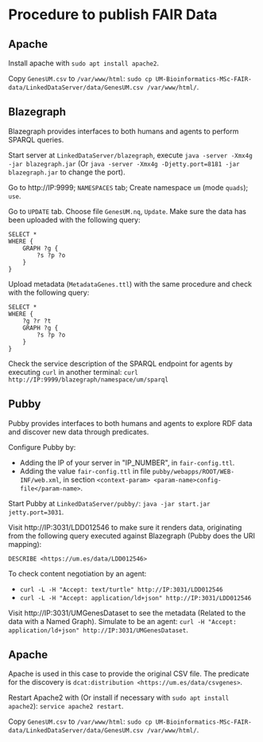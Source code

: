 # Procedure to publish FAIR Data

## Apache

Install apache with `sudo apt install apache2`.

Copy `GenesUM.csv` to `/var/www/html`: `sudo cp UM-Bioinformatics-MSc-FAIR-data/LinkedDataServer/data/GenesUM.csv /var/www/html/`.

## Blazegraph

Blazegraph provides interfaces to both humans and agents to perform SPARQL queries.

Start server at `LinkedDataServer/blazegraph`, execute `java -server -Xmx4g -jar blazegraph.jar` (Or `java -server -Xmx4g -Djetty.port=8181 -jar blazegraph.jar` to change the port).

Go to http://IP:9999; `NAMESPACES` tab; Create namespace `um` (mode `quads`); `use`.

Go to `UPDATE` tab. Choose file `GenesUM.nq`, `Update`. Make sure the data has been uploaded with the following query:

```sparql
SELECT *
WHERE {
    GRAPH ?g {
        ?s ?p ?o
    }
}
```

Upload metadata (`MetadataGenes.ttl`) with the same procedure and check with the following query:

```sparql
SELECT *
WHERE {
    ?g ?r ?t
    GRAPH ?g {
        ?s ?p ?o
    }
}
```

Check the service description of the SPARQL endpoint for agents by executing `curl` in another terminal: `curl http://IP:9999/blazegraph/namespace/um/sparql`

## Pubby

Pubby provides interfaces to both humans and agents to explore RDF data and discover new data through predicates.

Configure Pubby by:

* Adding the IP of your server in "IP_NUMBER", in `fair-config.ttl`.
* Adding the value `fair-config.ttl` in file `pubby/webapps/ROOT/WEB-INF/web.xml`, in section `<context-param> <param-name>config-file</param-name>`.

Start Pubby at `LinkedDataServer/pubby/`: `java -jar start.jar jetty.port=3031`.

Visit http://IP:3031/LDD012546 to make sure it renders data, originating from the following query executed against Blazegraph (Pubby does the URI mapping):

```sparql
DESCRIBE <https://um.es/data/LDD012546>
```

To check content negotiation by an agent:

* `curl -L -H "Accept: text/turtle" http://IP:3031/LDD012546`
* `curl -L -H "Accept: application/ld+json" http://IP:3031/LDD012546`

Visit http://IP:3031/UMGenesDataset to see the metadata (Related to the data with a Named Graph). Simulate to be an agent: `curl -H "Accept: application/ld+json" http://IP:3031/UMGenesDataset`.

## Apache

Apache is used in this case to provide the original CSV file. The predicate for the discovery is `dcat:distribution <https://um.es/data/csvgenes>`.

Restart Apache2 with (Or install if necessary with `sudo apt install apache2`): `service apache2 restart`.

Copy `GenesUM.csv` to `/var/www/html`: `sudo cp UM-Bioinformatics-MSc-FAIR-data/LinkedDataServer/data/GenesUM.csv /var/www/html/`.
